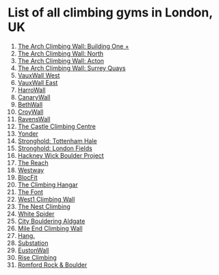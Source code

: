 # List of all climbing gyms in London, UK

1) [The Arch Climbing Wall: Building One +](https://www.archclimbingwall.com/)
2) [The Arch Climbing Wall: North](https://www.archclimbingwall.com/)
3) [The Arch Climbing Wall: Acton](https://www.archclimbingwall.com/)
4) [The Arch Climbing Wall: Surrey Quays](https://www.archclimbingwall.com/)
5) [VauxWall West](https://www.vauxwest.co.uk/)
6) [VauxWall East](https://www.vauxeast.co.uk/)
7) [HarroWall](https://www.harrowall.co.uk/)
8) [CanaryWall](https://www.canarywall.co.uk/)
9) [BethWall](https://www.bethwall.co.uk/)
10) [CroyWall](https://www.croywall.co.uk/)
11) [RavensWall](https://www.ravenswall.co.uk/)
12) [The Castle Climbing Centre](https://www.castle-climbing.co.uk/)
13) [Yonder](https://www.thisisyonder.com/)
14) [Stronghold: Tottenham Hale](https://www.thestrongholduk.com/)
15) [Stronghold: London Fields](https://www.thestrongholduk.com/)
16) [Hackney Wick Boulder Project](https://hackneywickboulder.co.uk/)
17) [The Reach](https://www.thereach.org.uk/)
18) [Westway](https://www.everyoneactive.com/centre/westway-sports-fitness-centre/climbing/)
19) [BlocFit](https://www.blocfit.co.uk/)
20) [The Climbing Hangar](https://www.theclimbinghangar.com/locations/london)
21) [The Font](https://www.the-font.co.uk/)
22) [West1 Climbing Wall](https://www.everyoneactive.com/centre/seymour-leisure-centre/climbing-wall/)
23) [The Nest Climbing](https://www.thenestclimbing.co.uk/)
24) [White Spider](https://spiderclimbing.com/white-spider/)
25) [City Bouldering Aldgate](https://www.citybouldering.co.uk/)
26) [Mile End Climbing Wall](https://www.citybouldering.co.uk/)
27) [Hang.](https://www.hang.co.uk/)
28) [Substation](https://substation.co.uk/brixton/)
29) [EustonWall](https://londonclimbingcentres.co.uk/centre/eustonwall/)
30) [Rise Climbing](https://www.rise-climbing.com/)
31) [Romford Rock & Boulder](https://www.romfordrockandboulder.co.uk/)
